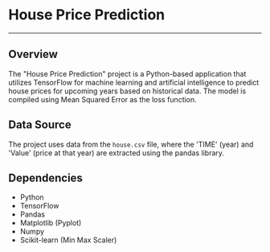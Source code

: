 # House Price Prediction
---

## Overview

The "House Price Prediction" project is a Python-based application that utilizes TensorFlow for machine learning and artificial intelligence to predict house prices for upcoming years based on historical data. The model is compiled using Mean Squared Error as the loss function.

## Data Source

The project uses data from the `house.csv` file, where the 'TIME' (year) and 'Value' (price at that year) are extracted using the pandas library.

## Dependencies

- Python
- TensorFlow
- Pandas
- Matplotlib (Pyplot)
- Numpy
- Scikit-learn (Min Max Scaler)
